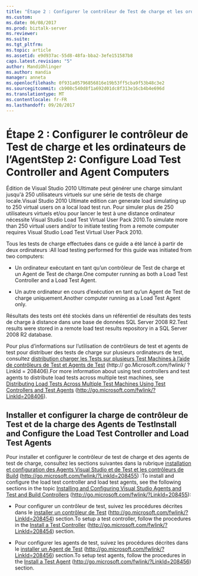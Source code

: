 ```yaml
---
title: "Étape 2 : Configurer le contrôleur de Test de charge et les ordinateurs agents | Documents Microsoft"
ms.custom: 
ms.date: 06/08/2017
ms.prod: biztalk-server
ms.reviewer: 
ms.suite: 
ms.tgt_pltfrm: 
ms.topic: article
ms.assetid: e9d937ac-55d8-48fa-bba2-3efe151587b8
caps.latest.revision: "5"
author: MandiOhlinger
ms.author: mandia
manager: anneta
ms.openlocfilehash: 0f931a05796856816e19b53ff5cba9f53b48c3e2
ms.sourcegitcommit: cb908c540d8f1a692d01dc8f313e16cb4b4e696d
ms.translationtype: MT
ms.contentlocale: fr-FR
ms.lasthandoff: 09/20/2017
---
```

# <a name="step-2-configure-load-test-controller-and-agent-computers"></a><span data-ttu-id="1fea9-102">Étape 2 : Configurer le contrôleur de Test de charge et les ordinateurs de l’Agent</span><span class="sxs-lookup"><span data-stu-id="1fea9-102">Step 2: Configure Load Test Controller and Agent Computers</span></span>
<span data-ttu-id="1fea9-103">Édition de Visual Studio 2010 Ultimate peut générer une charge simulant jusqu'à 250 utilisateurs virtuels sur une série de tests de charge locale.</span><span class="sxs-lookup"><span data-stu-id="1fea9-103">Visual Studio 2010 Ultimate edition can generate load simulating up to 250 virtual users on a local load test run.</span></span> <span data-ttu-id="1fea9-104">Pour simuler plus de 250 utilisateurs virtuels et/ou pour lancer le test à une distance ordinateur nécessite Visual Studio Load Test Virtual User Pack 2010.</span><span class="sxs-lookup"><span data-stu-id="1fea9-104">To simulate more than 250 virtual users and/or to initiate testing from a remote computer requires Visual Studio Load Test Virtual User Pack 2010.</span></span>  
  
 <span data-ttu-id="1fea9-105">Tous les tests de charge effectuées dans ce guide a été lancé à partir de deux ordinateurs :</span><span class="sxs-lookup"><span data-stu-id="1fea9-105">All load testing performed for this guide was initiated from two computers:</span></span>  
  
-   <span data-ttu-id="1fea9-106">Un ordinateur exécutant en tant qu’un contrôleur de Test de charge et un Agent de Test de charge.</span><span class="sxs-lookup"><span data-stu-id="1fea9-106">One computer running as both a Load Test Controller and a Load Test Agent.</span></span>  
  
-   <span data-ttu-id="1fea9-107">Un autre ordinateur en cours d’exécution en tant qu’un Agent de Test de charge uniquement.</span><span class="sxs-lookup"><span data-stu-id="1fea9-107">Another computer running as a Load Test Agent only.</span></span>  
  
 <span data-ttu-id="1fea9-108">Résultats des tests ont été stockés dans un référentiel de résultats des tests de charge à distance dans une base de données SQL Server 2008 R2.</span><span class="sxs-lookup"><span data-stu-id="1fea9-108">Test results were stored in a remote load test results repository in a SQL Server 2008 R2 database.</span></span>  
  
 <span data-ttu-id="1fea9-109">Pour plus d’informations sur l’utilisation de contrôleurs de test et agents de test pour distribuer des tests de charge sur plusieurs ordinateurs de test, consultez [distribution charger les Tests sur plusieurs Test Machines à l’aide de contrôleurs de Test et Agents de Test](http://go.microsoft.com/fwlink/?LinkId=208406) (http:// go.Microsoft.com/fwlink/ ? LinkId = 208406).</span><span class="sxs-lookup"><span data-stu-id="1fea9-109">For more information about using test controllers and test agents to distribute load tests across multiple test machines, see [Distributing Load Tests Across Multiple Test Machines Using Test Controllers and Test Agents](http://go.microsoft.com/fwlink/?LinkId=208406) (http://go.microsoft.com/fwlink/?LinkId=208406).</span></span>  
  
## <a name="install-and-configure-the-load-test-controller-and-load-test-agents"></a><span data-ttu-id="1fea9-110">Installer et configurer la charge de contrôleur de Test et de la charge des Agents de Test</span><span class="sxs-lookup"><span data-stu-id="1fea9-110">Install and Configure the Load Test Controller and Load Test Agents</span></span>  
 <span data-ttu-id="1fea9-111">Pour installer et configurer le contrôleur de test de charge et des agents de test de charge, consultez les sections suivantes dans la rubrique [installation et configuration des Agents Visual Studio et de Test et les contrôleurs de Build](http://go.microsoft.com/fwlink/?LinkId=208455) (http://go.microsoft.com/fwlink/?LinkId=208455) :</span><span class="sxs-lookup"><span data-stu-id="1fea9-111">To install and configure the load test controller and load test agents, see the following sections in the topic [Installing and Configuring Visual Studio Agents and Test and Build Controllers](http://go.microsoft.com/fwlink/?LinkId=208455) (http://go.microsoft.com/fwlink/?LinkId=208455):</span></span>  
  
-   <span data-ttu-id="1fea9-112">Pour configurer un contrôleur de test, suivez les procédures décrites dans le [installer un contrôleur de Test](http://go.microsoft.com/fwlink/?LinkId=208454) (http://go.microsoft.com/fwlink/?LinkId=208454) section.</span><span class="sxs-lookup"><span data-stu-id="1fea9-112">To setup a test controller, follow the procedures in the [Install a Test Controller](http://go.microsoft.com/fwlink/?LinkId=208454) (http://go.microsoft.com/fwlink/?LinkId=208454) section.</span></span>  
  
-   <span data-ttu-id="1fea9-113">Pour configurer les agents de test, suivez les procédures décrites dans le [installer un Agent de Test](http://go.microsoft.com/fwlink/?LinkId=208456) (http://go.microsoft.com/fwlink/?LinkId=208456) section.</span><span class="sxs-lookup"><span data-stu-id="1fea9-113">To setup test agents, follow the procedures in the [Install a Test Agent](http://go.microsoft.com/fwlink/?LinkId=208456) (http://go.microsoft.com/fwlink/?LinkId=208456) section.</span></span>